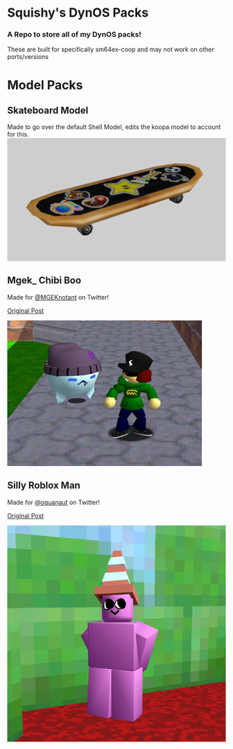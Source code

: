 # Squishy's DynOS Packs
### A Repo to store all of my DynOS packs!
These are built for specifically sm64ex-coop and may not work on other ports/versions

# Model Packs
## Skateboard Model
Made to go over the default Shell Model, edits the koopa model to account for this.
 ![image](https://github.com/SQUISHY6094/squishys-dynos/blob/main/Skateboard/Skateboard_Render.png)

## Mgek_ Chibi Boo
Made for [@MGEKnotant](https://twitter.com/MGEKnotant) on Twitter!

[Original Post](https://x.com/6094Squishy/status/1698019484752375967?s=20)

 ![image](https://github.com/SQUISHY6094/squishys-dynos/blob/main/MGEK_%20Chibi%20Boo/wgat%20the%20fuck%20chibi%20real.png)

## Silly Roblox Man
Made for [@oquanaut](https://twitter.com/oquanaut) on Twitter!

[Original Post](https://x.com/6094Squishy/status/1698735161809195210?s=20)

 ![image](https://github.com/SQUISHY6094/squishys-dynos/blob/main/Oqua%20-%20Silly%20Roblox%20Man/there%20he%20is!!!.png)

